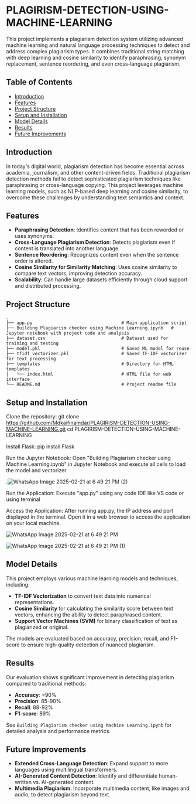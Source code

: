 # PLAGIRISM-DETECTION-USING-MACHINE-LEARNING
This project implements a plagiarism detection system utilizing advanced machine learning and natural language processing techniques to detect and address complex plagiarism types. It combines traditional string matching with deep learning and cosine similarity to identify paraphrasing, synonym replacement, sentence reordering, and even cross-language plagiarism.

## Table of Contents
- [Introduction](#introduction)
- [Features](#features)
- [Project Structure](#project-structure)
- [Setup and Installation](#setup-and-installation)
- [Model Details](#model-details)
- [Results](#results)
- [Future Improvements](#future-improvements)

## Introduction

In today's digital world, plagiarism detection has become essential across academia, journalism, and other content-driven fields. Traditional plagiarism detection methods fail to detect sophisticated plagiarism techniques like paraphrasing or cross-language copying. This project leverages machine learning models, such as NLP-based deep learning and cosine similarity, to overcome these challenges by understanding text semantics and context.

## Features

- **Paraphrasing Detection**: Identifies content that has been reworded or uses synonyms.
- **Cross-Language Plagiarism Detection**: Detects plagiarism even if content is translated into another language.
- **Sentence Reordering**: Recognizes content even when the sentence order is altered.
- **Cosine Similarity for Similarity Matching**: Uses cosine similarity to compare text vectors, improving detection accuracy.
- **Scalability**: Can handle large datasets efficiently through cloud support and distributed processing.

## Project Structure

```
.
├── app.py                                  # Main application script
├── Building Plagiarism checker using Machine Learning.ipynb   # Jupyter notebook with project code and analysis
├── dataset.csv                             # Dataset used for training and testing
├── model.pkl                               # Saved ML model for reuse
├── tfidf_vectorizer.pkl                    # Saved TF-IDF vectorizer for text processing
├── templates                               # Directory for HTML templates
│   └── index.html                          # HTML file for web interface
└── README.md                               # Project readme file
```

## Setup and Installation

Clone the repository:
git clone https://github.com/Mdkaifinamdar/PLAGIRISM-DETECTION-USING-MACHINE-LEARNING.git
cd PLAGIRISM-DETECTION-USING-MACHINE-LEARNING

Install Flask:
pip install Flask

Run the Jupyter Notebook:
Open "Building Plagiarism checker using Machine Learning.ipynb" in Jupyter Notebook and execute all cells to load the model and vectorizer

.![WhatsApp Image 2025-02-21 at 6 49 21 PM (2)](https://github.com/user-attachments/assets/c4d7718b-b5b3-4743-8f05-a172011e4bcc)

Run the Application:
Execute "app.py" using any code IDE like VS code or using terminal

Access the Application: After running app.py, the IP address and port displayed in the terminal. Open it in a web browser to access the application on your local machine.

![WhatsApp Image 2025-02-21 at 6 49 21 PM](https://github.com/user-attachments/assets/160e6d7b-3b2c-41fc-a086-e4b8ca04af6f)

![WhatsApp Image 2025-02-21 at 6 49 21 PM (1)](https://github.com/user-attachments/assets/18ca9ab7-270d-4f03-a320-e15fccc7d791)

## Model Details

This project employs various machine learning models and techniques, including:
- **TF-IDF Vectorization** to convert text data into numerical representations.
- **Cosine Similarity** for calculating the similarity score between text vectors, enhancing the ability to detect paraphrased content.
- **Support Vector Machines (SVM)** for binary classification of text as plagiarized or original.

The models are evaluated based on accuracy, precision, recall, and F1-score to ensure high-quality detection of nuanced plagiarism.

## Results

Our evaluation shows significant improvement in detecting plagiarism compared to traditional methods:
- **Accuracy**: >90%
- **Precision**: 85-90%
- **Recall**: 88-92%
- **F1-score**: 89%

See `Building Plagiarism checker using Machine Learning.ipynb` for detailed analysis and performance metrics.

## Future Improvements

- **Extended Cross-Language Detection**: Expand support to more languages using multilingual transformers.
- **AI-Generated Content Detection**: Identify and differentiate human-written vs. AI-generated content.
- **Multimedia Plagiarism**: Incorporate multimedia content, like images and audio, to detect plagiarism beyond text.
